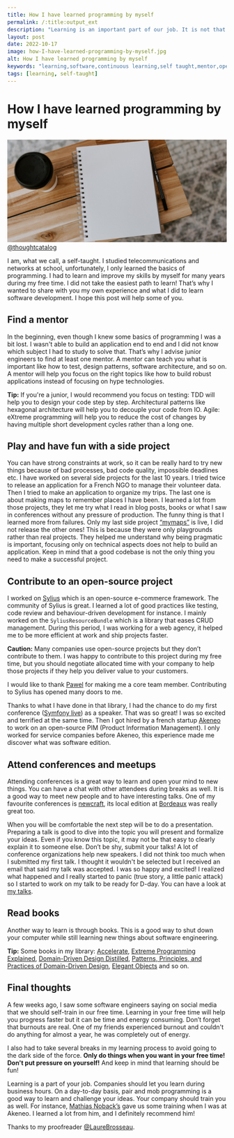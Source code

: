 ```yaml
---
title: How I have learned programming by myself
permalink: /:title:output_ext
description: "Learning is an important part of our job. It is not that easy when you don’t know where to start, especially if you're self-taught like me. I share what I did to learn software development for the last 15 years in this blog post."
layout: post
date: 2022-10-17
image: how-I-have-learned-programming-by-myself.jpg
alt: How I have learned programming by myself
keywords: "learning,software,continuous learning,self taught,mentor,open source,conference,books,burnout,training"
tags: [learning, self-taught]
---
```


# How I have learned programming by myself

![How I have learned programming by myself](assets/img/posts/how-I-have-learned-programming-by-myself.jpg)[@thoughtcatalog](https://unsplash.com/@kellysikkema)

I am, what we call, a self-taught. I studied telecommunications and networks at school, unfortunately, I only learned the basics of programming. I had to learn and improve my skills by myself for many years during my free time. I did not take the easiest path to learn! That’s why I wanted to share with you my own experience and what I did to learn software development. I hope this post will help some of you.

## Find a mentor

In the beginning, even though I knew some basics of programming I was a bit lost. I wasn't able to build an application end to end and I did not know which subject I had to study to solve that.  That’s why I advise junior engineers to find at least one mentor. A mentor can teach you what is important like how to test, design patterns, software architecture, and so on. A mentor will help you focus on the right topics like how to build robust applications instead of focusing on hype technologies.

**Tip:** If you're a junior, I would recommend you focus on testing: TDD will help you to design your code step by step. Architectural patterns like hexagonal architecture will help you to decouple your code from IO. Agile: eXtreme programming will help you to reduce the cost of changes by having multiple short development cycles rather than a long one.

## Play and have fun with a side project

You can have strong constraints at work, so it can be really hard to try new things because of bad processes, bad code quality, impossible deadlines etc. I have worked on several side projects for the last 10 years. I tried twice to release an application for a French NGO to manage their volunteer data. Then I tried to make an application to organize my trips. The last one is about making maps to remember places I have been. I learned a lot from those projects, they let me try what I read in blog posts, books or what I saw in conferences without any pressure of production. The funny thing is that I learned more from failures. Only my last side project [“mymaps”](https://mymaps.world) is live, I did not release the other ones! This is because they were only playgrounds rather than real projects. They helped me understand why being pragmatic is important, focusing only on technical aspects does not help to build an application. Keep in mind that a good codebase is not the only thing you need to make a successful project.

## Contribute to an open-source project

I worked on [Sylius](https://sylius.com) which is an open-source e-commerce framework. The community of Sylius is great. I learned a lot of good practices like testing, code review and behaviour-driven development for instance. I mainly worked on the `SyliusResourceBundle` which is a library that eases CRUD management. During this period, I was working for a web agency, it helped me to be more efficient at work and ship projects faster.

**Caution:** Many companies use open-source projects but they don’t contribute to them. I was happy to contribute to this project during my free time, but you should negotiate allocated time with your company to help those projects if they help you deliver value to your customers.

I would like to thank [Pawel](https://pjedrzejewski.com) for making me a core team member. Contributing to Sylius has opened many doors to me.

Thanks to what I have done in that library, I had the chance to do my first conference ([Symfony live](https://live.symfony.com/2015-paris)) as a speaker. That was so great! I was so excited and terrified at the same time. Then I got hired by a french startup [Akeneo](https://www.akeneo.com/) to work on an open-source PIM (Product Information Management). I only worked for service companies before Akeneo, this experience made me discover what was software edition.

## Attend conferences and meetups

Attending conferences is a great way to learn and open your mind to new things. You can have a chat with other attendees during breaks as well. It is a good way to meet new people and to have interesting talks. One of my favourite conferences is [newcraft](http://www.ncrafts.io), its local edition at [Bordeaux](https://bordeaux.ncrafts.io/) was really great too.

When you will be comfortable the next step will be to do a presentation. Preparing a talk is good to dive into the topic you will present and formalize your ideas. Even if you know this topic, it may not be that easy to clearly explain it to someone else. Don’t be shy, submit your talks! A lot of conference organizations help new speakers. I did not think too much when I submitted my first talk. I thought it wouldn't be selected but I received an email that said my talk was accepted. I was so happy and excited! I realized what happened and I really started to panic (true story, a little panic attack) so I started to work on my talk to be ready for D-day. You can have a look at [my talks](http://arnolanglade.github.io/talks.html).

## Read books

Another way to learn is through books. This is a good way to shut down your computer while still learning new things about software engineering.

**Tip:** Some books in my library: [Accelerate](https://www.oreilly.com/library/view/accelerate/9781457191435/), [Extreme Programming Explained](https://www.oreilly.com/library/view/extreme-programming-explained/0201616416/), [Domain-Driven Design Distilled](https://www.oreilly.com/library/view/domain-driven-design-distilled/9780134434964/), [Patterns, Principles, and Practices of Domain-Driven Design](https://www.oreilly.com/library/view/patterns-principles-and/9781118714706/), [Elegant Objects](https://www.yegor256.com/elegant-objects.html) and so on.

## Final thoughts

A few weeks ago, I saw some software engineers saying on social media that we should self-train in our free time. Learning in your free time will help you progress faster but it can be time and energy consuming. Don’t forget that burnouts are real. One of my friends experienced burnout and couldn't do anything for almost a year, he was completely out of energy.

I also had to take several breaks in my learning process to avoid going to the dark side of the force. **Only do things when you want in your free time! Don't put pressure on yourself!** And keep in mind that learning should be fun!

Learning is a part of your job. Companies should let you learn during business hours. On a day-to-day basis, pair and mob programming is a good way to learn and challenge your ideas. Your company should train you as well. For instance, [Mathias Noback’s](https://twitter.com/matthiasnoback) gave us some training when I was at Akeneo. I learned a lot from him, and I definitely recommend him!

Thanks to my proofreader [@LaureBrosseau](https://twitter.com/LaureBrosseau).
